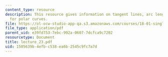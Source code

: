 ```yaml
---
content_type: resource
description: This resource gives information on tangent lines, arc length and areas
  for polar curves.
file: https://ol-ocw-studio-app-qa.s3.amazonaws.com/courses/18-01-single-variable-calculus-fall-2005/1505639b4efbc538ea6b2545c9fc7a7d_lecture_23.pdf
file_type: application/pdf
parent_uid: e39fd753-7ebc-992a-0607-7dcfca9c7202
resourcetype: Document
title: lecture_23.pdf
uid: 1505639b-4efb-c538-ea6b-2545c9fc7a7d
---
```

